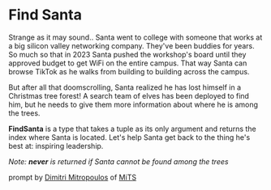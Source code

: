# Find Santa

Strange as it may sound.. Santa went to college with someone that works at a big silicon valley networking company. They've been buddies for years. So much so that in 2023 Santa pushed the workshop's board until they approved budget to get WiFi on the entire campus. That way Santa can browse TikTok as he walks from building to building across the campus.

But after all that doomscrolling, Santa realized he has lost himself in a Christmas tree forest! A search team of elves has been deployed to find him, but he needs to give them more information about where he is among the trees.

**FindSanta** is a type that takes a tuple as its only argument and returns the index where Santa is located. Let's help Santa get back to the thing he's best at: inspiring leadership.

_Note: **never** is returned if Santa cannot be found among the trees_

prompt by [Dimitri Mitropoulos](https://github.com/dimitropoulos) of [MiTS](https://michigantypescript.com/)
